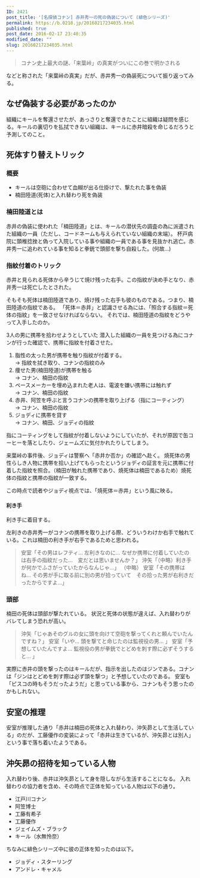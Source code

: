 ```yaml
---
ID: 2421
post_title: '[名探偵コナン] 赤井秀一の死の偽装について (緋色シリーズ)'
permalink: https://b.0218.jp/20160217234035.html
published: true
post_date: 2016-02-17 23:40:35
modified_date: ""
slug: 20160217234035.html
---
```

<blockquote>コナン史上最大の謎、「来葉峠」の真実がついにこの巻で明かされる</blockquote>
などと称された「来葉峠の真実」だが、赤井秀一の偽装死について振り返ってみる。
<!--more-->

<h2>なぜ偽装する必要があったのか</h2>
組織にキールを奪還させたが、あっさりと奪還できたことに組織は疑問を感じる。キールの裏切りを払拭できない組織は、キールに赤井暗殺を命じるだろうと予測してのこと。

<h2>死体すり替えトリック</h2>
<h3>概要</h3>
<ul>
	<li>キールは空砲に合わせて血糊が出る仕掛けで、撃たれた事を偽装</li>
	<li>楠田陸道(死体)と入れ替わり死を偽装</li>
</ul>


<h3>楠田陸道とは</h3>
赤井の偽装に使われた「楠田陸道」とは、キールの潜伏先の調査の為に派遣された組織の一員（ただし、コードネームも与えられていない組織の末端）。
杯戸病院に頚椎捻挫と偽って入院している事や組織の一員である事を見抜かれ逃亡。赤井秀一に追われている事を知ると拳銃で頭部を撃ち自殺した。(何故…)

<h3>指紋付着のトリック</h3>
赤井と見られる死体から辛うじて焼け残った右手。この指紋が決め手となり、赤井秀一は死亡したとされた。

そもそも死体は楠田陸道であり、焼け残った右手も彼のものである。つまり、楠田陸道の指紋である。
「死体＝赤井」と認識させる為には、「照合する指紋＝死体の指紋」を一致させなければならない。
それでは、楠田陸道の指紋をどうやって入手したのか。

3人の男に携帯を拾わせようとしていた
潜入した組織の一員を見つける為にコナンが行った確認で、携帯に指紋を付着させた。

<ol start="1">
	<li>脂性の太った男が携帯を触り指紋が付着する。<br>→ 指紋を拭き取り、コナンの指紋のみ</li>
	<li>痩せた男(楠田陸道)が携帯を触る<br>→ コナン、楠田の指紋</li>
	<li>ペースメーカーを埋め込まれた老人は、電波を嫌い携帯には触れず<br>→ コナン、楠田の指紋</li>
	<li>赤井、阿笠を呼ぶと言うコナンの携帯を取り上げる（指にコーティング）<br>→ コナン、楠田の指紋</li>
	<li>ジョディに携帯を貸す<br>→ コナン、楠田、ジョディの指紋</li>
</ol>

指にコーティングをして指紋が付着しないようにしていたが、それが原因で缶コーヒーを落としたり、ジェームズに気付かれたりしてしまう。

来葉峠の事件後、ジョディは警察へ「赤井か否か」の確認へ赴く。
焼死体の男性らしき人物に携帯を拾い上げてもらったというジョディの証言を元に携帯に付着した指紋を照合。（楠田が触れた携帯であり、焼死体は楠田であるため）焼死体の指紋と携帯の指紋が一致する。

この時点で読者やジョディ視点では、「焼死体＝赤井」という風に映る。

<h4>利き手</h4>
利き手に着目する。

左利きの赤井秀一がコナンの携帯を取り上げる際、どういうわけか右手で触れている。これは楠田の利き手が右手であるためと思われる。

<blockquote>安室「その男はレフティ… 左利きなのに…  なぜか携帯に付着していたのは右手の指紋だった…　変だとは思いませんか？」
沖矢「（中略）利き手が何かでふさがっていたからなんじゃ…」
（中略）
安室「その携帯はね… その男が手に取る前に別の男が拾っていて　その拾った男が右利きだったからですよ…」</blockquote>

<h3>頭部</h3>
楠田の死体は頭部が撃たれている。
状況と死体の状態が違えば、入れ替わりがバレてしまう恐れが高い。

<blockquote>沖矢「じゃあそのグルの女に頭を向けて空砲を撃ってくれと頼んでいたんですね？」
安室「いや… 頭を撃てと命じたのは監視役の男… 」
安室「予想していたんですよ… 監視役の男が拳銃でとどめを刺す際に必ずそうすると… 」</blockquote>

実際に赤井の頭を撃ったのはキールだが、指示を出したのはジンである。コナンは「ジンはとどめを刺す際は必ず頭を撃つ」と予想していたのである。
安室も「ピスコの時もそうだったようだ」と思っている事から、コナンもそう思ったのかもしれない。


<h2>安室の推理</h2>
安室が推理した通り「赤井は楠田の死体と入れ替わり、沖矢昴として生活している」のだが、工藤優作の変装によって「赤井は生きているが、沖矢昴とは別人」という事で落ち着いたようである。


<h2>沖矢昴の招待を知っている人物</h2>
入れ替わり後、赤井は沖矢昴として身を隠しながら生活することになる。
入れ替わりの協力者を含め、その時点で正体を知っている人物は以下の通り。

<ul>
	<li>江戸川コナン</li>
	<li>阿笠博士</li>
	<li>工藤有希子</li>
	<li>工藤優作</li>
	<li>ジェイムズ・ブラック</li>
	<li>キール（水無怜奈）</li>
</ul>

ちなみに緋色シリーズ中に彼の正体を知ったのは以下。

<ul>
	<li>ジョディ・スターリング</li>
	<li>アンドレ・キャメル</li>
</ul>